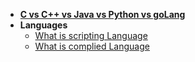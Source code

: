 - **[C vs C++ vs Java vs Python vs goLang](Programming_Languages/)**
- **Languages**
  - [What is scripting Language](ScriptingLanguages)
  - [What is complied Language](Programming_Languages)




